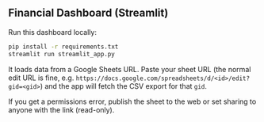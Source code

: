 ## Financial Dashboard (Streamlit)

Run this dashboard locally:

```bash
pip install -r requirements.txt
streamlit run streamlit_app.py
```

It loads data from a Google Sheets URL. Paste your sheet URL (the normal edit URL is fine, e.g. `https://docs.google.com/spreadsheets/d/<id>/edit?gid=<gid>`) and the app will fetch the CSV export for that `gid`.

If you get a permissions error, publish the sheet to the web or set sharing to anyone with the link (read-only).


